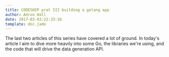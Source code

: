 ```yaml
---
title: CODESHIP prat III building a golang app
author: Adron Hall
date: 2017-03-03:22:33:18
template: doc.jade
---
```

The last two articles of this series have covered a lot of ground. In today's article I aim to dive more heavily into some Go, the libraries we're using, and the code that will drive the data generation API.
